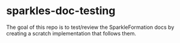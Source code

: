 sparkles-doc-testing
====================

The goal of this repo is to test/review the SparkleFormation docs by creating a scratch implementation that follows them. 
